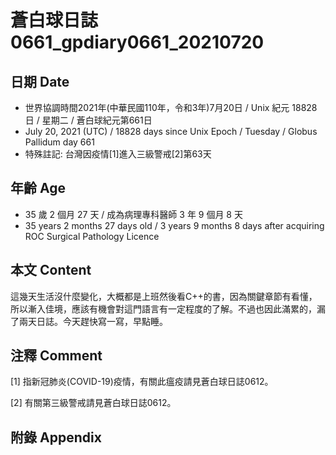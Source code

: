 [_metadata_:encoding]: - "utf-8"
[_metadata_:language]: - "zh-Hant-TW"
[_metadata_:fileformat]: - "markdown"
[_metadata_:MIME_type]: - "text/plain"
[_metadata_:markdown_version]: - "commonmark version 0.29"
[_metadata_:markdown_spec]: - "https://spec.commonmark.org/0.29/"

# 蒼白球日誌0661_gpdiary0661_20210720 #

## 日期 Date ##

* 世界協調時間2021年(中華民國110年，令和3年)7月20日 / Unix 紀元 18828 日 / 星期二 / 蒼白球紀元第661日
* July 20, 2021 (UTC) / 18828 days since Unix Epoch / Tuesday / Globus Pallidum day 661
* 特殊註記: 台灣因疫情[1]進入三級警戒[2]第63天

## 年齡 Age ##

* 35 歲 2 個月 27 天 / 成為病理專科醫師 3 年 9 個月 8 天
* 35 years 2 months 27 days old / 3 years 9 months 8 days after acquiring ROC Surgical Pathology Licence

## 本文 Content ##

這幾天生活沒什麼變化，大概都是上班然後看C++的書，因為關鍵章節有看懂，所以漸入佳境，應該有機會對這門語言有一定程度的了解。不過也因此滿累的，漏了兩天日誌。今天趕快寫一寫，早點睡。

## 注釋 Comment ##

[1] 指新冠肺炎(COVID-19)疫情，有關此瘟疫請見蒼白球日誌0612。

[2] 有關第三級警戒請見蒼白球日誌0612。

## 附錄 Appendix ##

